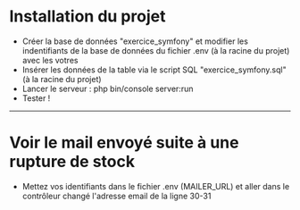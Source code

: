 # Installation du projet

* Créer la base de données "exercice_symfony" et modifier les indentifiants de la base de données du fichier .env (à la racine du projet) avec les votres 
* Insérer les données de la table via le script SQL "exercice_symfony.sql" (à la racine du projet)
* Lancer le serveur : php bin/console server:run
* Tester !

-------------------------------------------------------------------------------------------------------------------------------------

# Voir le mail envoyé suite à une rupture de stock

* Mettez vos identifiants dans le fichier .env (MAILER_URL) et aller dans le contrôleur changé l'adresse email de la ligne 30-31